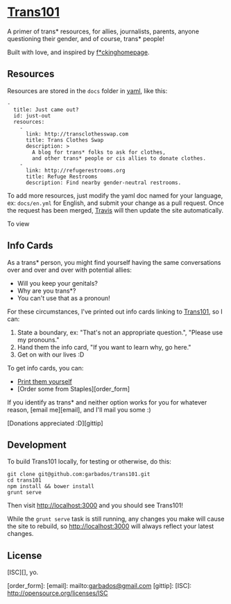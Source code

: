 # [Trans101][]

A primer of trans* resources, for allies, journalists, parents, anyone questioning their gender, and of course, trans* people!

Built with love, and inspired by [f*ckinghomepage](http://fuckinghomepage.com).

## Resources

Resources are stored in the `docs` folder in [yaml][], like this:

    - 
      title: Just came out?
      id: just-out
      resources:
        -
          link: http://transclothesswap.com
          title: Trans Clothes Swap
          description: >
            A blog for trans* folks to ask for clothes, 
            and other trans* people or cis allies to donate clothes.
        -
          link: http://refugerestrooms.org
          title: Refuge Restrooms
          description: Find nearby gender-neutral restrooms.

To add more resources, just modify the yaml doc named for your language, ex: `docs/en.yml` for English, and submit your change as a pull request. Once the request has been merged, [Travis][] will then update the site automatically.

To view 

## Info Cards

As a trans* person, you might find yourself having the same conversations over and over and over with potential allies:

* Will you keep your genitals?
* Why are you trans*?
* You can't use that as a pronoun!

For these circumstances, I've printed out info cards linking to [Trans101][], so I can:

1. State a boundary, ex: "That's not an appropriate question.", "Please use my pronouns."
2. Hand them the info card, "If you want to learn why, go here."
3. Get on with our lives :D

To get info cards, you can:

* [Print them yourself][infocard_pdf]
* [Order some from Staples][order_form]

If you identify as trans* and neither option works for you for whatever reason, [email me][email], and I'll mail you some :)

[Donations appreciated :D][gittip]

## Development

To build Trans101 locally, for testing or otherwise, do this:

    git clone git@github.com:garbados/trans101.git
    cd trans101
    npm install && bower install
    grunt serve

Then visit <http://localhost:3000> and you should see Trans101!

While the `grunt serve` task is still running, any changes you make will cause the site to rebuild, so <http://localhost:3000> will always reflect your latest changes.

## License

[ISC][], yo.

[yaml]: http://yaml.org
[Travis]: https://travis-ci.org/garbados/trans101
[infocard_pdf]: http://trans101.org/pdf
[Trans101]: http://trans101.org
[order_form]: 
[email]: mailto:garbados@gmail.com
[gittip]:
[ISC]: http://opensource.org/licenses/ISC